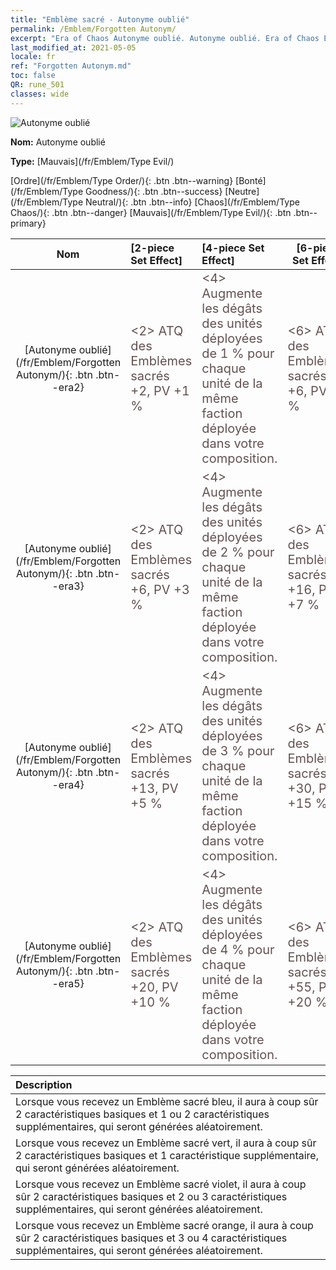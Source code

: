 ```yaml
---
title: "Emblème sacré - Autonyme oublié"
permalink: /Emblem/Forgotten Autonym/
excerpt: "Era of Chaos Autonyme oublié. Autonyme oublié. Era of Chaos Emblème sacré Autonyme oublié. Era of Chaos Mauvais Autonyme oublié"
last_modified_at: 2021-05-05
locale: fr
ref: "Forgotten Autonym.md"
toc: false
QR: rune_501
classes: wide
---
```


  ![Autonyme oublié](/images/r/rune_icon_501.png)

 **Nom:** Autonyme oublié

 **Type:** [Mauvais](/fr/Emblem/Type Evil/)

  [Ordre](/fr/Emblem/Type Order/){: .btn .btn--warning}   [Bonté](/fr/Emblem/Type Goodness/){: .btn .btn--success}   [Neutre](/fr/Emblem/Type Neutral/){: .btn .btn--info}   [Chaos](/fr/Emblem/Type Chaos/){: .btn .btn--danger}   [Mauvais](/fr/Emblem/Type Evil/){: .btn .btn--primary} 

  |  Nom    | [2-piece Set Effect] | [4-piece Set Effect] | [6-piece Set Effect]  | 
  |:-----------------------:|:-------------------|:-----------------|----------------| 
  | [Autonyme oublié](/fr/Emblem/Forgotten Autonym/){: .btn .btn--era2} | <span style="color: #645252;font-size:20px">&lt;2&gt; ATQ des Emblèmes sacrés +2, PV +1 %</span> | <span style="color: #645252;font-size:20px">&lt;4&gt; Augmente les dégâts des unités déployées de 1 % pour chaque unité de la même faction déployée dans votre composition.</span> | <span style="color: #645252;font-size:20px">&lt;6&gt; ATQ des Emblèmes sacrés +6, PV +2 %</span> | 
  | [Autonyme oublié](/fr/Emblem/Forgotten Autonym/){: .btn .btn--era3} | <span style="color: #645252;font-size:20px">&lt;2&gt; ATQ des Emblèmes sacrés +6, PV +3 %</span> | <span style="color: #645252;font-size:20px">&lt;4&gt; Augmente les dégâts des unités déployées de 2 % pour chaque unité de la même faction déployée dans votre composition.</span> | <span style="color: #645252;font-size:20px">&lt;6&gt; ATQ des Emblèmes sacrés +16, PV +7 %</span> | 
  | [Autonyme oublié](/fr/Emblem/Forgotten Autonym/){: .btn .btn--era4} | <span style="color: #645252;font-size:20px">&lt;2&gt; ATQ des Emblèmes sacrés +13, PV +5 %</span> | <span style="color: #645252;font-size:20px">&lt;4&gt; Augmente les dégâts des unités déployées de 3 % pour chaque unité de la même faction déployée dans votre composition.</span> | <span style="color: #645252;font-size:20px">&lt;6&gt; ATQ des Emblèmes sacrés +30, PV +15 %</span> | 
  | [Autonyme oublié](/fr/Emblem/Forgotten Autonym/){: .btn .btn--era5} | <span style="color: #645252;font-size:20px">&lt;2&gt; ATQ des Emblèmes sacrés +20, PV +10 %</span> | <span style="color: #645252;font-size:20px">&lt;4&gt; Augmente les dégâts des unités déployées de 4 % pour chaque unité de la même faction déployée dans votre composition.</span> | <span style="color: #645252;font-size:20px">&lt;6&gt; ATQ des Emblèmes sacrés +55, PV +20 %</span> | 

  |         Description            | 
  |:-------------------------------|
  | Lorsque vous recevez un Emblème sacré bleu, il aura à coup sûr 2 caractéristiques basiques et 1 ou 2 caractéristiques supplémentaires, qui seront générées aléatoirement. |
  | Lorsque vous recevez un Emblème sacré vert, il aura à coup sûr 2 caractéristiques basiques et 1 caractéristique supplémentaire, qui seront générées aléatoirement. |
  | Lorsque vous recevez un Emblème sacré violet, il aura à coup sûr 2 caractéristiques basiques et 2 ou 3 caractéristiques supplémentaires, qui seront générées aléatoirement. |
  | Lorsque vous recevez un Emblème sacré orange, il aura à coup sûr 2 caractéristiques basiques et 3 ou 4 caractéristiques supplémentaires, qui seront générées aléatoirement. |
